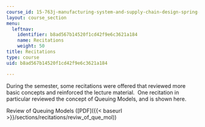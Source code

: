 ```yaml
---
course_id: 15-763j-manufacturing-system-and-supply-chain-design-spring-2005
layout: course_section
menu:
  leftnav:
    identifier: b8ad567b14520f1cd42f9e6c3621a184
    name: Recitations
    weight: 50
title: Recitations
type: course
uid: b8ad567b14520f1cd42f9e6c3621a184

---
```


During the semester, some recitations were offered that reviewed more basic concepts and reinforced the lecture material.  One recitation in particular reviewed the concept of Queuing Models, and is shown here.

Review of Queuing Models ([PDF]({{< baseurl >}}/sections/recitations/reviw_of_que_mol))
